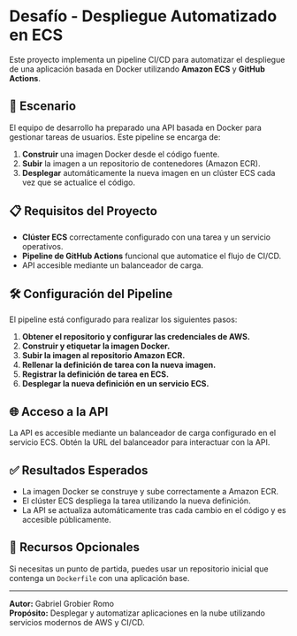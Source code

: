 # Desafío - Despliegue Automatizado en ECS

Este proyecto implementa un pipeline CI/CD para automatizar el despliegue de una aplicación basada en Docker utilizando **Amazon ECS** y **GitHub Actions**.

## 🚀 Escenario

El equipo de desarrollo ha preparado una API basada en Docker para gestionar tareas de usuarios. Este pipeline se encarga de:
1. **Construir** una imagen Docker desde el código fuente.
2. **Subir** la imagen a un repositorio de contenedores (Amazon ECR).
3. **Desplegar** automáticamente la nueva imagen en un clúster ECS cada vez que se actualice el código.

## 📋 Requisitos del Proyecto

- **Clúster ECS** correctamente configurado con una tarea y un servicio operativos.  
- **Pipeline de GitHub Actions** funcional que automatice el flujo de CI/CD.  
- API accesible mediante un balanceador de carga.

## 🛠️ Configuración del Pipeline

El pipeline está configurado para realizar los siguientes pasos:

1. **Obtener el repositorio y configurar las credenciales de AWS.**
2. **Construir y etiquetar la imagen Docker.**
3. **Subir la imagen al repositorio Amazon ECR.**
4. **Rellenar la definición de tarea con la nueva imagen.**
5. **Registrar la definición de tarea en ECS.**
6. **Desplegar la nueva definición en un servicio ECS.**

## 🌐 Acceso a la API

La API es accesible mediante un balanceador de carga configurado en el servicio ECS. Obtén la URL del balanceador para interactuar con la API.

## ✅ Resultados Esperados

- La imagen Docker se construye y sube correctamente a Amazon ECR.
- El clúster ECS despliega la tarea utilizando la nueva definición.
- La API se actualiza automáticamente tras cada cambio en el código y es accesible públicamente.

## 📌 Recursos Opcionales

Si necesitas un punto de partida, puedes usar un repositorio inicial que contenga un `Dockerfile` con una aplicación base.

---

**Autor:** Gabriel Grobier Romo  
**Propósito:** Desplegar y automatizar aplicaciones en la nube utilizando servicios modernos de AWS y CI/CD.
